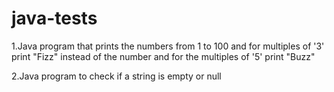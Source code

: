 # java-tests

1.Java program that prints the numbers from 1 to 100 and for multiples of '3' print "Fizz" 
instead of the number and for the multiples of '5' print "Buzz"

2.Java program to check if a string is empty or null


